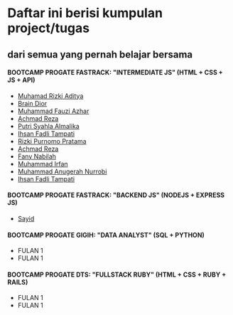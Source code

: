 # Daftar ini berisi kumpulan project/tugas
## dari semua yang pernah belajar bersama

#### BOOTCAMP PROGATE FASTRACK: "INTERMEDIATE JS" (HTML + CSS + JS + API)
- [Muhamad Rizki Aditya](https://myanimedatabase.site/)
- [Brain Dior](https://youtu.be/WemsT7I4eeQ)
- [Muhammad Fauzi Azhar](https://makanapa.site/)
- [Achmad Reza](https://github.com/achmadreza/tugasAkhir/tree/main/Progate_tugasAkhir)
- [Putri Syahla Almalika](https://psalmalika.github.io/Progate-JavaScript-Tugas-Akhir/)
- [Ihsan Fadli Tampati](https://github.com/Ihsanfati/IMovies.github.io)
- [Rizki Purnomo Pratama](https://pratamarizki22.github.io/webcuaca.github.io/)
- [Achmad Reza](https://achmadreza.github.io/achmadreza.github.io-tugasAkhir/)
- [Fany Nabilah](https://fanynabilah.github.io/)
- [Muhammad Irfan](https://wirosablengs.github.io/Final-Project-JS-Bootcamp/)
- [Muhammad Anugerah Nurrobi](https://anugerahrobi.github.io/intermediatejs/ta/)
- [Ihsan Fadli Tampati](https://github.com/Ihsanfati/https-ihsanfati.github.io-tugasfinal-rev)

#### BOOTCAMP PROGATE FASTRACK: "BACKEND JS" (NODEJS + EXPRESS JS)
- [Sayid](http://ngkongsayid.xyz/)

#### BOOTCAMP PROGATE GIGIH: "DATA ANALYST" (SQL + PYTHON)
- FULAN 1
- FULAN 1

#### BOOTCAMP PROGATE DTS: "FULLSTACK RUBY" (HTML + CSS + RUBY + RAILS)
- FULAN 1
- FULAN 1
